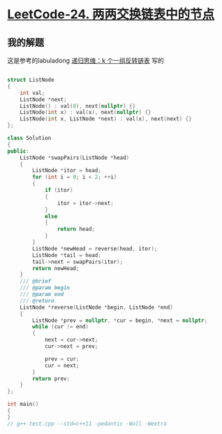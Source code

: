 # [LeetCode-24. 两两交换链表中的节点](https://leetcode.cn/problems/swap-nodes-in-pairs/)



## 我的解题

这是参考的labuladong [递归思维：k 个一组反转链表](https://mp.weixin.qq.com/s?__biz=MzAxODQxMDM0Mw==&mid=2247484597&idx=1&sn=c603f1752e33cb2701e371d84254aee2&scene=21#wechat_redirect) 写的

```c++

struct ListNode
{
    int val;
    ListNode *next;
    ListNode() : val(0), next(nullptr) {}
    ListNode(int x) : val(x), next(nullptr) {}
    ListNode(int x, ListNode *next) : val(x), next(next) {}
};

class Solution
{
public:
    ListNode *swapPairs(ListNode *head)
    {
        ListNode *itor = head;
        for (int i = 0; i < 2; ++i)
        {
            if (itor)
            {
                itor = itor->next;
            }
            else
            {
                return head;
            }
        }
        ListNode *newHead = reverse(head, itor);
        ListNode *tail = head;
        tail->next = swapPairs(itor);
        return newHead;
    }
    /// @brief
    /// @param begin
    /// @param end
    /// @return
    ListNode *reverse(ListNode *begin, ListNode *end)
    {
        ListNode *prev = nullptr, *cur = begin, *next = nullptr;
        while (cur != end)
        {
            next = cur->next;
            cur->next = prev;

            prev = cur;
            cur = next;
        }
        return prev;
    }
};

int main()
{
}
// g++ test.cpp --std=c++11 -pedantic -Wall -Wextra

```

